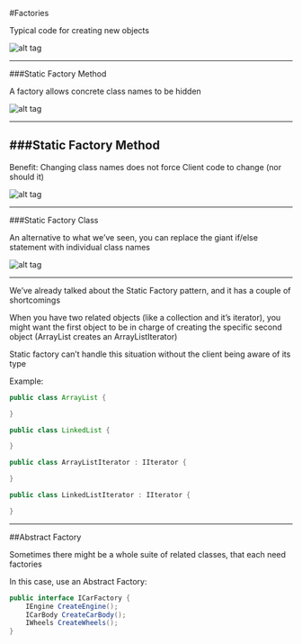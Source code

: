 #Factories

Typical code for creating new objects

![alt tag](https://github.com/Cody-Nicholson96/Software_Development/blob/master/Object_Oriented_Software_Development/pics/factory1.png)

***

###Static Factory Method

A factory allows concrete class names to be hidden

![alt tag](https://github.com/Cody-Nicholson96/Software_Development/blob/master/Object_Oriented_Software_Development/pics/factory2.png)

***

###Static Factory Method
-

Benefit: Changing class names does not force Client code to change (nor should it)

![alt tag](https://github.com/Cody-Nicholson96/Software_Development/blob/master/Object_Oriented_Software_Development/pics/factory3.png)

***

###Static Factory Class

An alternative to what we’ve seen, you can replace the giant if/else statement with individual class names

![alt tag](https://github.com/Cody-Nicholson96/Software_Development/blob/master/Object_Oriented_Software_Development/pics/factory4.png)

***

We’ve already talked about the Static Factory pattern, and it has a couple of shortcomings

When you have two related objects (like a collection and it’s iterator), you might want the first object to be in charge of creating the specific second object (ArrayList creates an ArrayListIterator)

Static factory can’t handle this situation without the client being aware of its type

Example:

```java
public class ArrayList {

}

public class LinkedList {

}

public class ArrayListIterator : IIterator {

}

public class LinkedListIterator : IIterator {

}
```

***

##Abstract Factory

Sometimes there might be a whole suite of related classes, that each need factories

In this case, use an Abstract Factory:

```java
public interface ICarFactory {
    IEngine CreateEngine();
    ICarBody CreateCarBody();
    IWheels CreateWheels();
}
```


